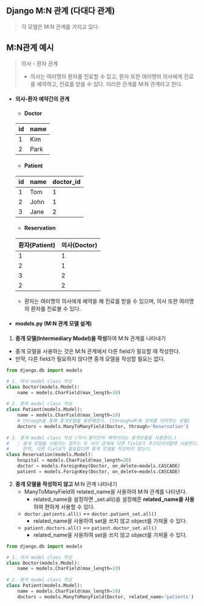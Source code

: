 ## Django M:N 관계 (다대다 관계)

> 각 모델은 M:N 관계를 가지고 있다.



## M:N관계 예시

> 의사 - 환자 관계
>
> - 의사는 여러명의 환자를 진료할 수 있고, 환자 또한 여러명의 의사에게 진료를 예약하고, 진료를 받을 수 있다. 이러한 관계를 M:N 관계라고 한다. 

* #### 의사-환자 예약간의 관계
  * #### Doctor

  | id   | name |
  | ---- | ---- |
  | 1    | Kim  |
  | 2    | Park |
  * #### Patient

  | id   | name | doctor_id |
  | ---- | ---- | --------- |
  | 1    | Tom  | 1         |
  | 2    | John | 1         |
  | 3    | Jane | 2         |
  * #### Reservation

  | 환자(Patient) | 의사(Doctor) |
  | ------------- | ------------ |
  | 1             | 1            |
  | 2             | 1            |
  | 3             | 2            |
  | 2             | 2            |

  * 환자는 여러명의 의사에게 예약을 해 진료를 받을 수 있으며, 의사 또한 여러명의 환자를 진료볼 수 있다.



* #### models.py (M:N 관계 모델 설계)

1.  **중개 모델(Intermediary Model)을 작성**하여 M:N 관계를 나타내기
   * 중개 모델을 사용하는 것은 M:N 관계에서 다른 field가 필요할 때 작성한다.
   * 만약, 다른 field가 필요하지 않다면 중개 모델을 작성할 필요는 없다.

```python
from django.db import models

# 1. 의사 model class 작성
class Doctor(models.Model):
    name = models.CharField(max_length=10)
    
# 2. 환자 model class 작성
class Patient(models.Model):
    name = models.CharField(max_length=10)
    # through을 통해 중개모델을 표현해준다. (through=M:N 관계를 이어주는 모델)
    doctors = models.ManyToManyField(Doctor, through='Reservation')
    
# 3. 중개 model class 작성 (의사-환자간의 예약이라는 중개모델을 사용한다.)
# 	: 중개 모델을 사용하는 경우는 두 사이 관계에 다른 field가 추가되어야할때 사용한다.
#	  만약, 다른 field가 필요없다면 중개 모델을 작성하지 않는다.
class Reservation(models.Model):
    hospital = models.CharField(max_length=20)
    doctor = models.ForeignKey(Doctor, on_delete=models.CASCADE)
    patient = models.ForignKey(Doctor, on_delete=models.CASCADE)
```



2. **중개 모델을 작성하지 않고** M:N 관계 나타내기
   * ManyToManyField와 related_name을 사용하여 M:N 관계를 나타낸다.
     * related_name을 설정하면 _set.all()을 설정해준 **related_name을 사용**하여 편하게 사용할 수 있다.
   * `doctor.patients.all()` == `doctor.patient_set.all()`
     * related_name을 사용하여 set을 쓰지 않고 object를 가져올 수 있다.
   * `patient.doctors.all()` == `patient.doctor_set.all()`
     * related_name을 사용하여 set을 쓰지 않고 object를 가져올 수 있다.

```python
from django.db import models

# 1. 의사 model class 작성
class Doctor(models.Model):
    name = models.CharField(max_length=10)
    
# 2. 환자 model class 작성
class Patient(models.Model):
    name = models.CharField(max_length=10)
    doctors = models.ManyToManyField(Doctor, related_name='patients')
```






